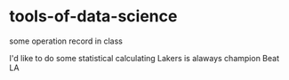 # tools-of-data-science
some operation record in class

I'd like to do some statistical calculating
Lakers is alaways champion
Beat LA

